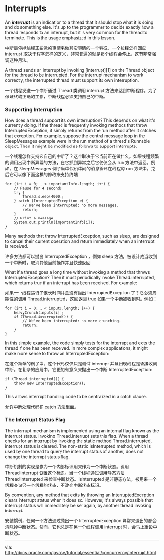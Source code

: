 Interrupts
============================================================

 

An ___interrupt___ is an indication to a thread that it should stop what it is doing and do something else. It's up to the programmer to decide exactly how a thread responds to an interrupt, but it is very common for the thread to terminate. This is the usage emphasized in this lesson.

中断是停掉线程正在做的事情来做其它事情的一个特征。一个线程怎样回应 interrupt 取决于程序怎样的定义，非常普遍的就是那个线程会停止。这节非常强调这种用法。

A thread sends an interrupt by invoking [interrupt][1] on the Thread object for the thread to be interrupted. For the interrupt mechanism to work correctly, the interrupted thread must support its own interruption.

一个线程发送一个中断通过 Thread 类调用 interrupt 方法来达到中断程序。为了保证终端正确的工作，中断线程必须支持自己的中断。

### Supporting Interruption

How does a thread support its own interruption? This depends on what it's currently doing. If the thread is frequently invoking methods that throw InterruptedException, it simply returns from the run method after it catches that exception. For example, suppose the central message loop in the SleepMessages example were in the run method of a thread's Runnable object. Then it might be modified as follows to support interrupts:

一个线程怎样支持它自己的中断了？这个取决于它当前正在做什么。如果线程频繁的调用出现中断异常的方法，在它抓到异常之后它仅仅会从 run 方法中返回。例如，在 SleepMessages 例子当中假设中间的消息循环在线程的 run 方法中。之后它可以像下面这样的修改来支持终端

```
for (int i = 0; i < importantInfo.length; i++) {
    // Pause for 4 seconds
    try {
        Thread.sleep(4000);
    } catch (InterruptedException e) {
        // We've been interrupted: no more messages.
        return;
    }
    // Print a message
    System.out.println(importantInfo[i]);
}
```

Many methods that throw InterruptedException, such as sleep, are designed to cancel their current operation and return immediately when an interrupt is received.

许多方法都可以抛出 InterruptedException ，例如 sleep 方法，被设计成当收到一个中断时，取消其他当前操作并且快速返回

What if a thread goes a long time without invoking a method that throws InterruptedException? Then it must periodically invoke Thread.interrupted, which returns true if an interrupt has been received. For example:

如果一个线程运行了很长时间并且没有抛出 InterruptedException 了？它必须周期性的调用 Thread.interrupted，这回返回 true 如果一个中断被收到时。例如：

```
for (int i = 0; i < inputs.length; i++) {
    heavyCrunch(inputs[i]);
    if (Thread.interrupted()) {
        // We've been interrupted: no more crunching.
        return;
    }
}
```

In this simple example, the code simply tests for the interrupt and exits the thread if one has been received. In more complex applications, it might make more sense to throw an InterruptedException:

在这个简单的例子中，这个代码仅仅只是测试 interrupt 并且出现线程是否接收到中断。在复杂的应用中，它更加有意义来抛出一个中断 InterruptedException:

```
if (Thread.interrupted()) {
    throw new InterruptedException();
}
```

This allows interrupt handling code to be centralized in a catch clause.

允许中断处理代码在 catch 方法里面。

### The Interrupt Status Flag


The interrupt mechanism is implemented using an internal flag known as the interrupt status. Invoking Thread.interrupt sets this flag. When a thread checks for an interrupt by invoking the static method Thread.interrupted, interrupt status is cleared. The non-static isInterrupted method, which is used by one thread to query the interrupt status of another, does not change the interrupt status flag.

中断机制的实现是作为一个内部标识用来作为一个中断状态。调用 Thread.interrupt 设置这个标识。当一个线程通过调用静态方法 Thread.interrupted 来检查中断状态。isInterrupted 是非静态方法，被用来一个线程查询另一个线程的状态，不改变中断状态标识。

By convention, any method that exits by throwing an InterruptedException clears interrupt status when it does so. However, it's always possible that interrupt status will immediately be set again, by another thread invoking interrupt.

安装惯例，任何一个方法通过抛出一个 InterruptedException 异常来退出的都会清除掉中断状态。然而，它也总是在另一个线程调用 interrupt 时，会马上重设中断状态。

--------------------------------------------------------------------------------

via: http://docs.oracle.com/javase/tutorial/essential/concurrency/interrupt.html

[a]:
[1]:https://docs.oracle.com/javase/8/docs/api/java/lang/Thread.html#interrupt--